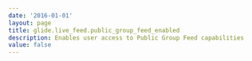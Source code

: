 ```yaml
---
date: '2016-01-01'
layout: page
title: glide.live_feed.public_group_feed_enabled
description: Enables user access to Public Group Feed capabilities
value: false
---
```

